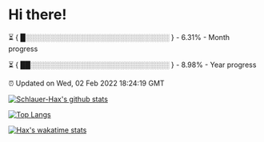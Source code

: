 # Hi there!

⏳ { █░░░░░░░░░░░░░░░░░░░░░░░░░░░░░ } - 6.31% - Month progress

⏳ { ██░░░░░░░░░░░░░░░░░░░░░░░░░░░░ } - 8.98% - Year progress

⏰ Updated on Wed, 02 Feb 2022 18:24:19 GMT


[![Schlauer-Hax's github stats](https://github-readme-stats.vercel.app/api?username=Schlauer-Hax&show_icons=true&theme=dark&count_private=true)](https://github.com/Schlauer-Hax)


[![Top Langs](https://github-readme-stats.vercel.app/api/top-langs/?username=Schlauer-Hax&layout=compact&theme=dark)](https://github.com/Schlauer-Hax?tab=repositories)


[![Hax's wakatime stats](https://github-readme-stats.vercel.app/api/wakatime?username=Hax&theme=dark)](https://wakatime.com/@Hax)

